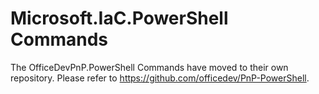 ﻿# Microsoft.IaC.PowerShell Commands #

The OfficeDevPnP.PowerShell Commands have moved to their own repository. Please refer to https://github.com/officedev/PnP-PowerShell.
